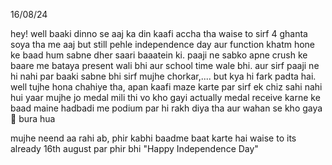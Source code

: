 16/08/24

hey!
well baaki dinno se aaj ka din kaafi accha tha
waise to sirf 4 ghanta soya tha me aaj but still pehle independence day aur function khatm hone ke baad hum sabne dher saari baaatein ki. paaji ne sabko apne crush ke baare me bataya present wali bhi aur school time wale bhi. aur sirf paaji ne hi nahi par baaki sabne bhi sirf mujhe chorkar,.... but kya hi fark padta hai.
well tujhe hona chahiye tha, apan kaafi maze karte
par sirf ek chiz sahi nahi hui yaar mujhe jo medal mili thi vo kho gayi actually medal receive karne ke baad maine hadbadi me podium par hi rakh diya tha aur wahan se kho gaya🥺 bura hua

mujhe neend aa rahi ab, phir kabhi baadme baat karte hai
waise to its already 16th august par phir bhi "Happy Independence Day"